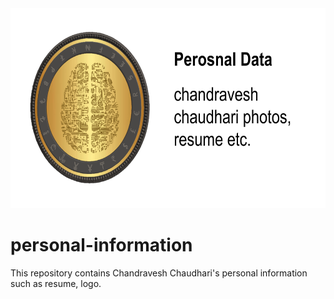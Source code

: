 <div align="center">
  <img src="https://github.com/chandraveshchaudhari/personal-information/blob/ae028b41c16bc7f8002b95ee4ad82faec8ce4f18/my%20github%20logo%20template-personal%20data%20small.png" width="640" height="320">
</div>

# personal-information
This repository contains Chandravesh Chaudhari's personal information such as resume, logo.
